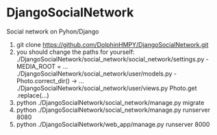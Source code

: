 # DjangoSocialNetwork
Social network on Pyhon/Django 

1. git clone https://github.com/DolphinHMPY/DjangoSocialNetwork.git
2. you should change the paths for yourself:
    ./DjangoSocialNetwork/social_network/social_network/settings.py - MEDIA_ROOT = ...
    ./DjangoSocialNetwork/social_network/user/models.py - Photo.correct_dir() -> ...
    ./DjangoSocialNetwork/social_network/user/views.py Photo.get .replace(...)
3. python ./DjangoSocialNetwork/social_network/manage.py migrate
4. python ./DjangoSocialNetwork/social_network/manage.py runserver 8080
5. python ./DjangoSocialNetwork/web_app/manage.py runserver 8000